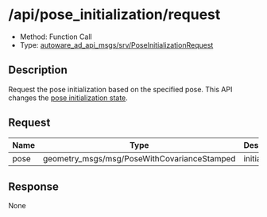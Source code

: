 # /api/pose_initialization/request

- Method: Function Call
- Type: [autoware_ad_api_msgs/srv/PoseInitializationRequest](../type/autoware_ad_api_msgs/srv/pose_initialization_request.md)

## Description

Request the pose initialization based on the specified pose. This API changes the [pose initialization state](../features/pose-initialization-state.md).

## Request

| Name | Type                                        | Description  |
| ---- | ------------------------------------------- | ------------ |
| pose | geometry_msgs/msg/PoseWithCovarianceStamped | initial pose |

## Response

None
